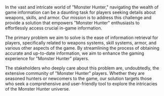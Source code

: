 In the vast and intricate world of "Monster Hunter," navigating the wealth of game information can be a daunting task for players seeking details about weapons, skills, and armor. Our mission is to address this challenge and provide a solution that empowers "Monster Hunter" enthusiasts to effortlessly access crucial in-game information.

The primary problem we aim to solve is the ease of information retrieval for players, specifically related to weapons systems, skill systems, armor, and various other aspects of the game. By streamlining the process of obtaining accurate and up-to-date information, we aim to enhance the gaming experience for "Monster Hunter" players.

The stakeholders who deeply care about this problem are, undoubtedly, the extensive community of "Monster Hunter" players. Whether they are seasoned hunters or newcomers to the game, our solution targets those who seek a comprehensive and user-friendly tool to explore the intricacies of the Monster Hunter universe.
